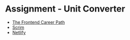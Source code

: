 # Assignment - Unit Converter

- [The Frontend Career Path](https://scrimba.com/learn/frontend)
- [Scrim](https://v2.scrimba.com/the-frontend-developer-career-path-c0j/~09t)
- [Netlify](https://merry-babka-3bbf30.netlify.app/)
